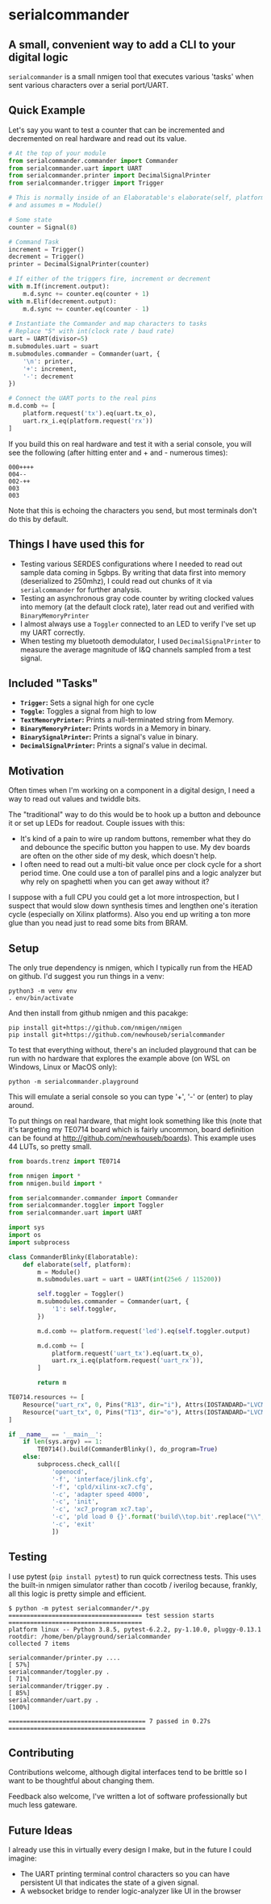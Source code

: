 # serialcommander
## A small, convenient way to add a CLI to your digital logic

`serialcommander` is a small nmigen tool that executes various 'tasks' when sent various characters over a serial port/UART.

## Quick Example

Let's say you want to test a counter that can be incremented and decremented on real hardware and read out its value. 

```python
# At the top of your module
from serialcommander.commander import Commander
from serialcommander.uart import UART
from serialcommander.printer import DecimalSignalPrinter
from serialcommander.trigger import Trigger

# This is normally inside of an Elaboratable's elaborate(self, platform) method
# and assumes m = Module()

# Some state
counter = Signal(8)

# Command Task
increment = Trigger()
decrement = Trigger()
printer = DecimalSignalPrinter(counter)

# If either of the triggers fire, increment or decrement
with m.If(increment.output):
    m.d.sync += counter.eq(counter + 1)
with m.Elif(decrement.output):
    m.d.sync += counter.eq(counter - 1)
    
# Instantiate the Commander and map characters to tasks
# Replace "5" with int(clock rate / baud rate)
uart = UART(divisor=5) 
m.submodules.uart = suart
m.submodules.commander = Commander(uart, {
    '\n': printer,
    '+': increment,
    '-': decrement
})

# Connect the UART ports to the real pins
m.d.comb += [
    platform.request('tx').eq(uart.tx_o),
    uart.rx_i.eq(platform.request('rx'))
]
```

If you build this on real hardware and test it with a serial console, you will see the following (after hitting enter and + and - numerous times):

```
000++++
004--
002-++
003
003
```

Note that this is echoing the characters you send, but most terminals don't do this by default.

## Things I have used this for

- Testing various SERDES configurations where I needed to read out sample data coming in 5gbps. By writing that data first into memory (deserialized to 250mhz), I could read out chunks of it via `serialcommander` for further analysis.
- Testing an asynchronous gray code counter by writing clocked values into memory (at the default clock rate), later read out and verified with `BinaryMemoryPrinter`
- I almost always use a `Toggler` connected to an LED to verify I've set up my UART correctly.
- When testing my bluetooth demodulator, I used `DecimalSignalPrinter` to measure the average magnitude of I&Q channels sampled from a test signal.

## Included "Tasks"

- **`Trigger`:** Sets a signal high for one cycle
- **`Toggle`:** Toggles a signal from high to low
- **`TextMemoryPrinter`:** Prints a null-terminated string from Memory.
- **`BinaryMemoryPrinter`:** Prints words in a Memory in binary.
- **`BinarySignalPrinter`:** Prints a signal's value in binary.
- **`DecimalSignalPrinter`:** Prints a signal's value in decimal.

## Motivation

Often times when I'm working on a component in a digital design, I need a way to read out values and twiddle bits. 

The "traditional" way to do this would be to hook up a button and debounce it or set up LEDs for readout. Couple issues with this:

- It's kind of a pain to wire up random buttons, remember what they do and debounce the specific button you happen to use. My dev boards are often on the other side of my desk, which doesn't help.
- I often need to read out a multi-bit value once per clock cycle for a short period time. One could use a ton of parallel pins and a logic analyzer but why rely on spaghetti when you can get away without it?

I suppose with a full CPU you could get a lot more introspection, but I suspect that would slow down synthesis times and lengthen one's iteration cycle (especially on Xilinx platforms). Also you end up writing a ton more glue than you nead just to read some bits from BRAM.

## Setup

The only true dependency is nmigen, which I typically run from the HEAD on github. I'd suggest you run things in a venv:

```
python3 -m venv env
. env/bin/activate
```

And then install from github nmigen and this pacakge:

```
pip install git+https://github.com/nmigen/nmigen
pip install git+https://github.com/newhouseb/serialcommander
```

To test that everything without, there's an included playground that can be run with no hardware that explores the example above (on WSL on Windows, Linux or MacOS only):

```
python -m serialcommander.playground
```

This will emulate a serial console so you can type '+', '-' or (enter) to play around.

To put things on real hardware, that might look something like this (note that it's targeting my TE0714 board which is fairly uncommon, board definition can be found at http://github.com/newhouseb/boards). This example uses 44 LUTs, so pretty small.

```python
from boards.trenz import TE0714

from nmigen import *
from nmigen.build import *

from serialcommander.commander import Commander
from serialcommander.toggler import Toggler
from serialcommander.uart import UART

import sys
import os
import subprocess

class CommanderBlinky(Elaboratable):
    def elaborate(self, platform):
        m = Module()
        m.submodules.uart = uart = UART(int(25e6 / 115200))

        self.toggler = Toggler()
        m.submodules.commander = Commander(uart, {
            '1': self.toggler,
        })

        m.d.comb += platform.request('led').eq(self.toggler.output)

        m.d.comb += [
            platform.request('uart_tx').eq(uart.tx_o),
            uart.rx_i.eq(platform.request('uart_rx')),
        ]

        return m

TE0714.resources += [
    Resource("uart_rx", 0, Pins("R13", dir="i"), Attrs(IOSTANDARD="LVCMOS33")),
    Resource("uart_tx", 0, Pins("T13", dir="o"), Attrs(IOSTANDARD="LVCMOS33")),
]

if __name__ == '__main__':
    if len(sys.argv) == 1:
        TE0714().build(CommanderBlinky(), do_program=True)
    else:
        subprocess.check_call([
            'openocd',
            '-f', 'interface/jlink.cfg',
            '-f', 'cpld/xilinx-xc7.cfg',
            '-c', 'adapter speed 4000',
            '-c', 'init',
            '-c', 'xc7_program xc7.tap',
            '-c', 'pld load 0 {}'.format('build\\top.bit'.replace("\\", "\\\\")),
            '-c', 'exit'
            ])
```


## Testing

I use pytest (`pip install pytest`) to run quick correctness tests. This uses the built-in nmigen simulator rather than cocotb / iverilog because, frankly, all this logic is pretty simple and efficient.

```
$ python -m pytest serialcommander/*.py
===================================== test session starts =====================================
platform linux -- Python 3.8.5, pytest-6.2.2, py-1.10.0, pluggy-0.13.1
rootdir: /home/ben/playground/serialcommander
collected 7 items

serialcommander/printer.py ....                                                         [ 57%]
serialcommander/toggler.py .                                                            [ 71%]
serialcommander/trigger.py .                                                            [ 85%]
serialcommander/uart.py .                                                               [100%]

====================================== 7 passed in 0.27s ======================================
```

## Contributing

Contributions welcome, although digital interfaces tend to be brittle so I want to be thoughtful about changing them.

Feedback also welcome, I've written a lot of software professionally but much less gateware.


## Future Ideas

I already use this in virtually every design I make, but in the future I could imagine:

- The UART printing terminal control characters so you can have persistent UI that indicates the state of a given signal.
- A websocket bridge to render logic-analyzer like UI in the browser
